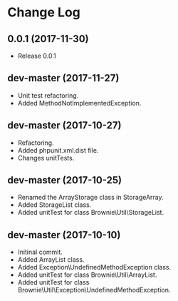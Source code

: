 # Change Log

## 0.0.1 (2017-11-30)
- Release 0.0.1

## dev-master (2017-11-27)
- Unit test refactoring.
- Added MethodNotImplementedException.

## dev-master (2017-10-27)
- Refactoring.
- Added phpunit.xml.dist file.
- Changes unitTests.

## dev-master (2017-10-25)

- Renamed the ArrayStorage class in StorageArray.
- Added StorageList class.
- Added unitTest for class Brownie\Util\StorageList.

## dev-master (2017-10-10)
- Initinal commit.
- Added ArrayList class.
- Added Exception\UndefinedMethodException class.
- Added unitTest for class Brownie\Util\ArrayList.
- Added unitTest for class Brownie\Util\Exception\UndefinedMethodException.

